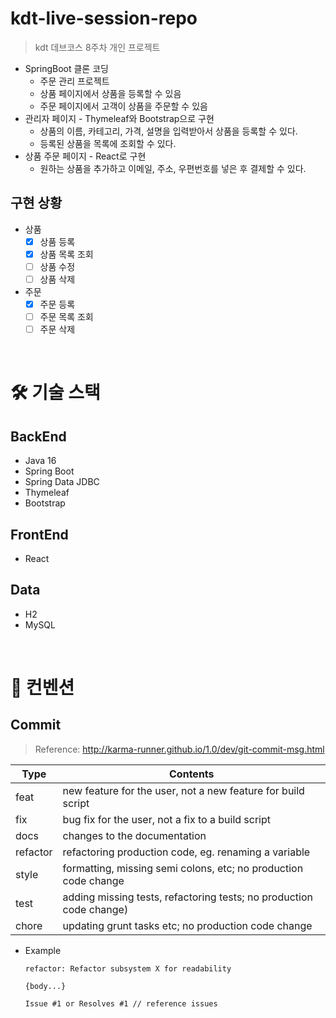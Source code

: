 # kdt-live-session-repo
> kdt 데브코스 8주차 개인 프로젝트 

* SpringBoot 클론 코딩
    * 주문 관리 프로젝트
    * 상품 페이지에서 상품을 등록할 수 있음
    * 주문 페이지에서 고객이 상품을 주문할 수 있음
* 관리자 페이지 - Thymeleaf와 Bootstrap으로 구현
    * 상품의 이름, 카테고리, 가격, 설명을 입력받아서 상품을 등록할 수 있다.
    * 등록된 상품을 목록에 조회할 수 있다.
* 상품 주문 페이지 - React로 구현
    * 원하는 상품을 추가하고 이메일, 주소, 우편번호를 넣은 후 결제할 수 있다.

## 구현 상황
- 상품
    - [x] 상품 등록
    - [x] 상품 목록 조회
    - [ ] 상품 수정
    - [ ] 상품 삭제
- 주문
    - [x] 주문 등록
    - [ ] 주문 목록 조회
    - [ ] 주문 삭제

<br>

# 🛠 기술 스택

## BackEnd
* Java 16
* Spring Boot
* Spring Data JDBC
* Thymeleaf
* Bootstrap

## FrontEnd
* React

## Data
* H2
* MySQL

<br>

# 📢 컨벤션
## Commit
>  Reference: http://karma-runner.github.io/1.0/dev/git-commit-msg.html

| Type | Contents |
|--|--|
|feat| new feature for the user, not a new feature for build script
|fix| bug fix for the user, not a fix to a build script
|docs| changes to the documentation
|refactor| refactoring production code, eg. renaming a variable
|style| formatting, missing semi colons, etc; no production code change
|test| adding missing tests, refactoring tests; no production code change)
|chore| updating grunt tasks etc; no production code change

- Example

    ```
    refactor: Refactor subsystem X for readability 

    {body...}

    Issue #1 or Resolves #1 // reference issues
    ```